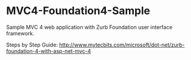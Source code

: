 MVC4-Foundation4-Sample
=======================

Sample MVC 4 web application with Zurb Foundation user interface framework.

Steps by Step Guide: http://www.mytecbits.com/microsoft/dot-net/zurb-foundation-4-with-asp-net-mvc-4

